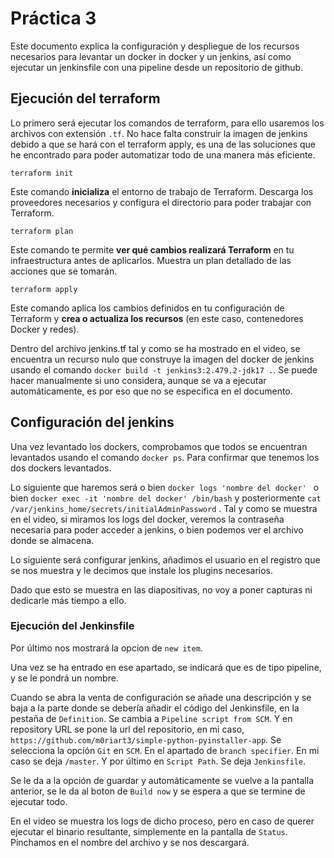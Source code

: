 # Práctica 3

Este documento explica la configuración y despliegue de los recursos necesarios para levantar un docker in docker y un jenkins, así como ejecutar un jenkinsfile con una pipeline desde un repositorio de github.

## Ejecución del terraform

Lo primero será ejecutar los comandos de terraform, para ello usaremos los archivos con extensión ```.tf```. No hace falta construir la imagen de jenkins debido a que se hará con el terraform apply, es una de las soluciones que he encontrado para poder automatizar todo de una manera más eficiente.

```terraform init```

Este comando **inicializa** el entorno de trabajo de Terraform. Descarga los proveedores necesarios y configura el directorio para poder trabajar con Terraform.

```terraform plan```

Este comando te permite **ver qué cambios realizará Terraform** en tu infraestructura antes de aplicarlos. Muestra un plan detallado de las acciones que se tomarán.

```terraform apply```

Este comando aplica los cambios definidos en tu configuración de Terraform y **crea o actualiza los recursos** (en este caso, contenedores Docker y redes).

Dentro del archivo jenkins.tf tal y como se ha mostrado en el video, se encuentra un recurso nulo que construye la imagen del docker de jenkins usando el comando ```docker build -t jenkins3:2.479.2-jdk17 .```. Se puede hacer manualmente si uno considera, aunque se va a ejecutar automáticamente, es por eso que no se especifica en el documento.

## Configuración del jenkins

Una vez levantado los dockers, comprobamos que todos se encuentran levantados usando el comando ```docker ps```. Para confirmar que tenemos los dos dockers levantados.

Lo siguiente que haremos será o bien ```docker logs 'nombre del docker' ``` o bien ```docker exec -it 'nombre del docker' /bin/bash``` y posteriormente ```cat /var/jenkins_home/secrets/initialAdminPassword``` . Tal y como se muestra en el video, si miramos los logs del docker, veremos la contraseña necesaria para poder acceder a jenkins, o bien podemos ver el archivo donde se almacena.

Lo siguiente será configurar jenkins, añadimos el usuario en el registro que se nos muestra y le decimos que instale los plugins necesarios. 

Dado que esto se muestra en las diapositivas, no voy a poner capturas ni dedicarle más tiempo a ello.

### Ejecución del Jenkinsfile

Por último nos mostrará la opcion de ```new item```. 

Una vez se ha entrado en ese apartado, se indicará que es de tipo pipeline, y se le pondrá un nombre.

Cuando se abra la venta de configuración se añade una descripción y se baja a la parte donde se debería añadir el código del Jenkinsfile, en la pestaña de ```Definition```. Se cambia a ```Pipeline script from SCM```. Y en repository URL se pone la url del repositorio, en mi caso, ```https://github.com/m0riart3/simple-python-pyinstaller-app```. Se selecciona la opción ```Git``` en ```SCM```. En el apartado de ```branch specifier```. En mi caso se deja ```/master```. Y por último en ```Script Path```. Se deja ```Jenkinsfile```. 

Se le da a la opción de guardar y automáticamente se vuelve a la pantalla anterior, se le da al boton de ```Build now``` y se espera a que se termine de ejecutar todo.

En el video se muestra los logs de dicho proceso, pero en caso de querer ejecutar el binario resultante, simplemente en la pantalla de ```Status```. Pinchamos en el nombre del archivo y se nos descargará.

